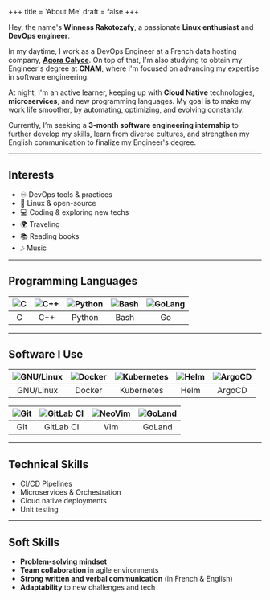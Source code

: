 +++
title = 'About Me'
draft = false
+++

Hey, the name's **Winness Rakotozafy**, a passionate **Linux enthusiast** and **DevOps engineer**.

In my daytime, I work as a DevOps Engineer at a French data hosting company, **[Agora Calyce](https://www.agoracalyce.com/)**. On top of that, I'm also studying to obtain my Engineer's degree at **CNAM**, where I'm focused on advancing my expertise in software engineering.

At night, I'm an active learner, keeping up with **Cloud Native** technologies, **microservices**, and new programming languages. My goal is to make my work life smoother, by automating, optimizing, and evolving constantly.

Currently, I’m seeking a **3-month software engineering internship** to further develop my skills, learn from diverse cultures, and strengthen my English communication to finalize my Engineer's degree.

---

## Interests

- ♾️  DevOps tools & practices
- 🐧 Linux & open-source
- 💻 Coding & exploring new techs
- 🌍 Traveling
- 📚 Reading books 
- 🎶 Music

---

## Programming Languages

| ![C](/icons/C.svg) | ![C++](/icons/C++.svg) | ![Python](/icons/python.svg) | ![Bash](/icons/bash.svg) | ![GoLang](/icons/Go.svg) |
| :---: | :---: | :---: | :---: | :---: |
| C | C++ | Python | Bash | Go |

---

## Software I Use
| ![GNU/Linux](/icons/Linux.svg) | ![Docker](/icons/Docker.svg) | ![Kubernetes](/icons/kubernetes.svg) | ![Helm](/icons/helm.svg) | ![ArgoCD](/icons/argo-color.svg) |
| :---: | :---: | :---: | :---: | :---: |
| GNU/Linux | Docker | Kubernetes | Helm | ArgoCD |

| ![Git](/icons/Git.svg) | ![GitLab CI](/icons/GitLab.svg) | ![NeoVim](/icons/Vim.svg) | ![GoLand](/icons/GoLand.svg) |
| :---: | :---: | :---: | :---: | 
| Git | GitLab CI | Vim | GoLand |
---

## Technical Skills
- CI/CD Pipelines
- Microservices & Orchestration
- Cloud native deployments
- Unit testing

---

## Soft Skills
- **Problem-solving mindset**
- **Team collaboration** in agile environments
- **Strong written and verbal communication** (in French & English)
- **Adaptability** to new challenges and tech
